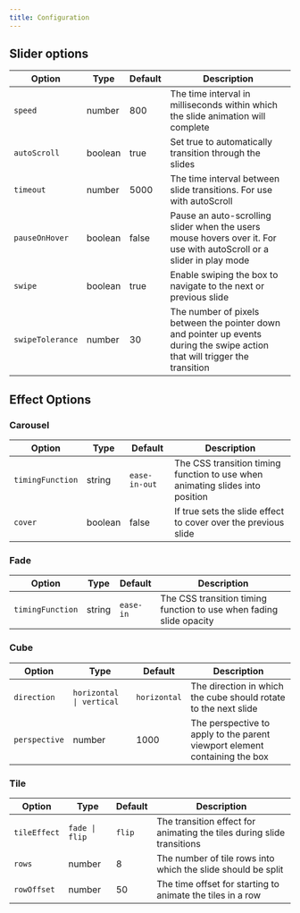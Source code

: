 ```yaml
---
title: Configuration
---
```


## Slider options

| Option           | Type    | Default | Description                                                                                                                  |
| ---------------- | ------- | ------- | ---------------------------------------------------------------------------------------------------------------------------- |
| `speed`          | number  | 800     | The time interval in milliseconds within which the slide animation will complete                                             |
| `autoScroll`     | boolean | true    | Set true to automatically transition through the slides                                                                      |
| `timeout`        | number  | 5000    | The time interval between slide transitions. For use with autoScroll                                                         |
| `pauseOnHover`   | boolean | false   | Pause an auto-scrolling slider when the users mouse hovers over it. For use with autoScroll or a slider in play mode         |
| `swipe`          | boolean | true    | Enable swiping the box to navigate to the next or previous slide                                                             |
| `swipeTolerance` | number  | 30      | The number of pixels between the pointer down and pointer up events during the swipe action that will trigger the transition |

## Effect Options

### Carousel

| Option           | Type    | Default       | Description                                                                   |
| ---------------- | ------- | ------------- | ----------------------------------------------------------------------------- |
| `timingFunction` | string  | `ease-in-out` | The CSS transition timing function to use when animating slides into position |
| `cover`          | boolean | false         | If true sets the slide effect to cover over the previous slide                |

### Fade

| Option           | Type   | Default   | Description                                                         |
| ---------------- | ------ | --------- | ------------------------------------------------------------------- |
| `timingFunction` | string | `ease-in` | The CSS transition timing function to use when fading slide opacity |

### Cube

| Option        | Type                     | Default      | Description                                                                |
| ------------- | ------------------------ | ------------ | -------------------------------------------------------------------------- |
| `direction`   | `horizontal \| vertical` | `horizontal` | The direction in which the cube should rotate to the next slide            |
| `perspective` | number                   | 1000         | The perspective to apply to the parent viewport element containing the box |

### Tile

| Option       | Type           | Default | Description                                                            |
| ------------ | -------------- | ------- | ---------------------------------------------------------------------- |
| `tileEffect` | `fade \| flip` | `flip`  | The transition effect for animating the tiles during slide transitions |
| `rows`       | number         | 8       | The number of tile rows into which the slide should be split           |
| `rowOffset`  | number         | 50      | The time offset for starting to animate the tiles in a row             |
